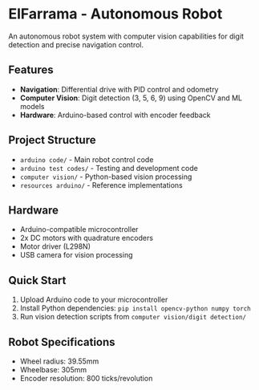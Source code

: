 # ElFarrama - Autonomous Robot

An autonomous robot system with computer vision capabilities for digit detection and precise navigation control.

## Features

- **Navigation**: Differential drive with PID control and odometry
- **Computer Vision**: Digit detection (3, 5, 6, 9) using OpenCV and ML models
- **Hardware**: Arduino-based control with encoder feedback

## Project Structure

- `arduino code/` - Main robot control code
- `arduino test codes/` - Testing and development code
- `computer vision/` - Python-based vision processing
- `resources arduino/` - Reference implementations

## Hardware

- Arduino-compatible microcontroller
- 2x DC motors with quadrature encoders
- Motor driver (L298N)
- USB camera for vision processing

## Quick Start

1. Upload Arduino code to your microcontroller
2. Install Python dependencies: `pip install opencv-python numpy torch`
3. Run vision detection scripts from `computer vision/digit detection/`

## Robot Specifications

- Wheel radius: 39.55mm
- Wheelbase: 305mm
- Encoder resolution: 800 ticks/revolution